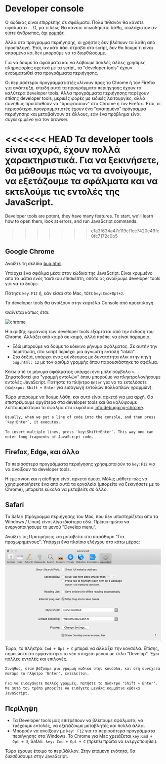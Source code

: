 # Developer console

Ο κώδικας είναι επιρρεπής σε σφάλματα. Πολύ πιθανόν θα κάνετε σφάλματα ... Ω, μα τι λέω;  Θα κάνετε οπωσδήποτε λάθη, τουλάχιστον αν είστε άνθρωπος, όχι [ρομπότ](https://en.wikipedia.org/wiki/Bender_(Futurama)).

Αλλά στο πρόγραμμα περιήγησης, οι χρήστες δεν βλέπουν τα λάθη από προεπιλογή. Έτσι, αν κάτι πάει στραβά στο script, δεν θα δούμε τι είναι σπασμένο και δεν μπορούμε να το διορθώσουμε.

Για να δούμε τα σφάλματα και να λάβουμε πολλές άλλες χρήσιμες πληροφορίες σχετικά με τα script, τα "developer tools" έχουν ενσωματωθεί στα προγράμματα περιήγησης.

Οι περισσότεροι προγραμματιστές κλίνουν προς το Chrome ή τον Firefox για ανάπτυξη, επειδή αυτά τα προγράμματα περιήγησης έχουν τα καλύτερα developer tools. Άλλα προγράμματα περιήγησης παρέχουν επίσης developer tools, μερικές φορές με ειδικές λειτουργίες, αλλά συνήθως προσπαθούν να  "προφτάσουν" στο Chrome ή τον Firefox. Έτσι, οι περισσότεροι προγραμματιστές έχουν ένα "αγαπημένο" πρόγραμμα περιήγησης και μεταβαίνουν σε άλλους, εάν ένα πρόβλημα είναι συγκεκριμένο για τον browser.

<<<<<<< HEAD
Τα developer tools είναι ισχυρά, έχουν πολλά χαρακτηριστικά. Για να ξεκινήσετε, θα μάθουμε πώς να τα ανοίγουμε, να εξετάζουμε τα σφάλματα και να εκτελούμε τις εντολές της JavaScript.
=======
Developer tools are potent, they have many features. To start, we'll learn how to open them, look at errors, and run JavaScript commands.
>>>>>>> e1a3f634a47c119cf1ec7420c49fc0fc7172c0b5

## Google Chrome

Ανοίξτε τη σελίδα [bug.html](bug.html).

Υπάρχει ένα σφάλμα μέσα στον κώδικα της JavaScript. Είναι κρυμμένο από τα μάτια ενός τακτικού επισκέπτη, οπότε ας ανοίξουμε developer tools για να το δούμε.

Πάτησε `key:F12` ή, εάν είσαι στο Mac, τότε `key:Cmd+Opt+J`.

Τα developer tools θα ανοίξουν στην καρτέλα Console από προεπιλογή.

Φαίνεται κάπως έτσι:

![chrome](chrome.png)

Η ακριβής εμφάνιση των develοper tools εξαρτάται από την έκδοση του Chrome. Αλλάζει από καιρό σε καιρό, αλλά πρέπει να είναι παρόμοια.

- Εδώ μπορούμε να δούμε το κόκκινο μήνυμα σφάλματος. Σε αυτήν την περίπτωση, στο script περιέχει μια άγνωστη εντολή "lalala".
- Στα δεξιά, υπάρχει ένας σύνδεσμος με δυνατότητα κλικ στην πηγή `bug.html: 12` με τον αριθμό γραμμής όπου παρουσιάστηκε το σφάλμα.

Κάτω από το μήνυμα σφάλματος υπάρχει ένα μπλε σύμβολο `>`. Σηματοδοτεί μια "γραμμή εντολών" όπου μπορούμε να πληκτρολογήσουμε εντολές JavaScript. Πατήστε το πλήκτρο `Enter` για να τα εκτελέσετε (`πλήκτρο: Shift + Enter` για εισαγωγή εντολών πολλαπλών γραμμών).

Τώρα μπορούμε να δούμε λάθη, και αυτό είναι αρκετό για μια αρχή. Θα επιστρέψουμε αργότερα στα developer tools και θα καλύψουμε λεπτομερέστερα το σφάλμα στο κεφάλαιο <info:debugging-chrome>.

```smart header="Multi-line input"
Usually, when we put a line of code into the console, and then press `key:Enter`, it executes.

To insert multiple lines, press `key:Shift+Enter`. This way one can enter long fragments of JavaScript code.
```

## Firefox, Edge, και άλλο

Τα περισσότερα προγράμματα περιήγησης χρησιμοποιούν το `key:F12` για να ανοίξουν τα developer tools.

Η εμφάνιση και η αίσθηση είναι αρκετά όμοια. Μόλις μάθετε πώς να χρησιμοποιήσετε ένα από αυτά τα εργαλεία (μπορείτε να ξεκινήσετε με το Chrome), μπορείτε εύκολα να μεταβείτε σε άλλο.

## Safari

Το Safari (πρόγραμμα περιήγησης του Mac, που δεν υποστηρίζεται από τα Windows / Linux) είναι λίγο ιδιαίτερο εδώ. Πρέπει πρώτα να ενεργοποιήσουμε το μενού "Develop menu".

Ανοίξτε τις Προτιμήσεις και μεταβείτε στο παράθυρο "Για προχωρημένους". Υπάρχει ένα πλαίσιο ελέγχου στο κάτω μέρος:

![safari](safari.png)

Τώρα, το πλήκτρο: `Cmd + Opt + C` μπορεί να αλλάξει την κονσόλα. Επίσης, σημειώστε ότι εμφανίστηκε το νέο στοιχείο μενού με τίτλο "Develop". Έχει πολλές εντολές και επιλογές.

```smart header="Multi-line input"
Συνήθως, όταν βάζουμε μια γραμμή κώδικα στην κονσόλα, και στη συνέχεια πατάμε το πλήκτρο 'Enter', εκτελείται. 

Για να εισαγάγετε πολλές γραμμές, πατήστε το πλήκτρο 'Shift + Enter'. Με αυτό τον τρόπο μπορείτε να εισάγετε μεγάλα κομμάτια κώδικα JavaScript.
```

## Περίληψη

- Τα Developer tools μας επιτρέπουν να βλέπουμε σφάλματα, να τρέχουμε εντολές, να εξετάζουμε μεταβλητές και πολλά άλλα.
- Μπορούν να ανοίξουν με `key: F12` για τα περισσότερα προγράμματα περιήγησης στα Windows. Το Chrome για Mac χρειάζεται `key:Cmd + Opt + J`, Safari:` key: Cmd + Opt + C` (πρέπει πρώτα να ενεργοποιηθεί).

Τώρα έχουμε έτοιμο το περιβάλλον. Στην επόμενη ενότητα, θα διεισδύσουμε στην JavaScript.